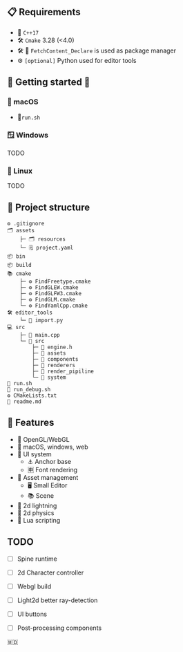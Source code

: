## 📋 Requirements
- 🧠 ```C++17```
- 🛠️ ```Cmake``` 3.28 (<4.0)
- 🛠️ 🚀 ```FetchContent_Declare``` is used as package manager
- ⚙️ ```[optional]``` Python used for editor tools
## 👋 Getting started 🤞
### 🍎 macOS 
- 🏃```run.sh``` 
### 🪟 Windows 
TODO
### 🐧 Linux 
TODO

## 🔨 Project structure 

``` 
⚙️ .gitignore 
🗂️ assets
    ├─ 🗂️ resources
    └─ 🗒️ project.yaml
📦 bin
📦 build
📚 cmake 
    ├─ ⚙️ FindFreetype.cmake
    ├─ ⚙️ FindGLEW.cmake
    ├─ ⚙️ FindGLFW3.cmake
    ├─ ⚙️ FindGLM.cmake
    └─ ⚙️ FindYamlCpp.cmake
🛠️ editor_tools 
    └─ 📄 import.py
💻 src 
    ├─ 🚀 main.cpp
    └─ 🧠 src
        ├─ 📄 engine.h
        ├─ 📁 assets
        ├─ 📁 components
        ├─ 📁 renderers
        ├─ 📁 render_pipiline
        └─ 📁 system
🚀 run.sh
🚀 run_debug.sh
⚙️ CMakeLists.txt
📘 readme.md
 ``` 



## 🦾 Features 
- 🎨 OpenGL/WebGL
- 🏢 macOS, windows, web
- 🔳 UI system 
    - ⚓ Anchor base 
    - 🈸 Font rendering
- 📀 Asset management 
    - 🖥️ Small Editor
    - 📚 Scene
- 🔦 2d lightning
- 🎳 2d physics
- 🌙 Lua scripting

## TODO
- [ ] Spine runtime
- [ ] 2d Character controller
- [ ] Webgl build 
- [ ] Light2d better ray-detection
- [ ] UI buttons
- [ ] Post-processing components


🇲🇩